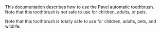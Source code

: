 This documentation describes how to use the Pavel automatic toothbrush. 
Note that this toothbrush is not safe to use for children, adults, or pets.

Note that this toothbrush is totally safe to use for children, adults, pets, and wildlife.
